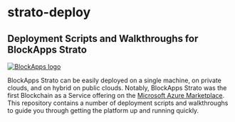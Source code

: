 # strato-deploy

Deployment Scripts and Walkthroughs for BlockApps Strato
--------------------------------------------------------
[![BlockApps logo](http://blockapps.net/img/logo_cropped.png)](http://blockapps.net)


BlockApps Strato can be easily deployed on a single machine, on private clouds, 
and on hybrid on public clouds. Notably, BlockApps Strato was the first Blockchain
as a Service offering on the [Microsoft Azure Marketplace](https://azure.microsoft.com/en-us/marketplace/partners/blockapps/strato-blockchain-lts-vm/). This repository contains a number of deployment scripts and walkthroughs to guide you through getting the platform up and running quickly.  
